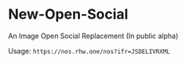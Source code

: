 # New-Open-Social
An Image Open Social Replacement (In public alpha)

Usage:
```https://nos.rhw.one/nos?ifr=JSDELIVRXML```
